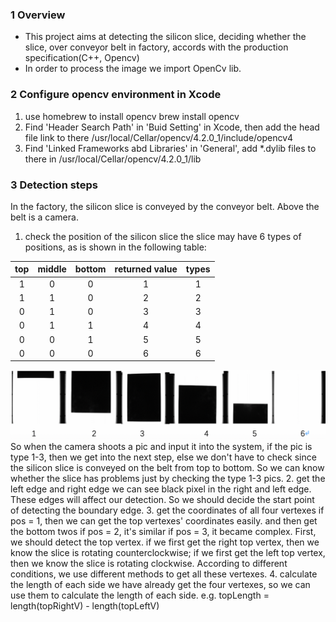 ### 1 Overview
- This project aims at detecting the silicon slice, deciding whether the slice, over conveyor belt in factory, accords with the production specification(C++, Opencv)
- In order to process the image we import OpenCv lib.

### 2 Configure opencv environment in Xcode
1. use homebrew to install opencv
brew install opencv
2. Find 'Header Search Path' in 'Buid Setting' in Xcode, then add the head file link to there /usr/local/Cellar/opencv/4.2.0_1/include/opencv4
3. Find 'Linked Frameworks abd Libraries' in 'General', add *.dylib files to there in /usr/local/Cellar/opencv/4.2.0_1/lib 

### 3 Detection steps
In the factory, the silicon slice is conveyed by the conveyor belt. Above the belt is a camera. 
1. check the position of the silicon slice
the slice may have 6 types of positions, as is shown in the following table:

| top | middle | bottom | returned value | types|
|:---: | :---: | :---: | :---: | :---: |
|1|0|0|1|1|
|1|1|0|2|2|
|0|1|0|3|3|
|0|1|1|4|4|
|0|0|1|5|5|
|0|0|0|6|6|

![](images/position.png)
So when the camera shoots a pic and input it into the system, if the pic is type 1-3, then we get into the next step, else we don't have to check since the silicon slice is conveyed on the belt from top to bottom. So we can know whether the slice has problems just by checking the type 1-3 pics.
2. get the left edge and right edge
we can see black pixel in the right and left edge. These edges will affect our detection. So we should decide the start point of detecting the boundary edge.
3. get the coordinates of all four vertexes
if pos = 1, then we can get the top vertexes' coordinates easily. and then get the bottom twos
if pos = 2, it's similar
if pos = 3, it became complex. First, we should detect the top vertex. if we first get the right top vertex, then we know the slice is rotating counterclockwise; if we first get the left top vertex, then we know the slice is rotating clockwise. According to different conditions, we use different methods to get all these vertexes.
4. calculate the length of each side
we have already get the four vertexes, so we can use them to calculate the length of each side. e.g. topLength = length(topRightV) - length(topLeftV)






